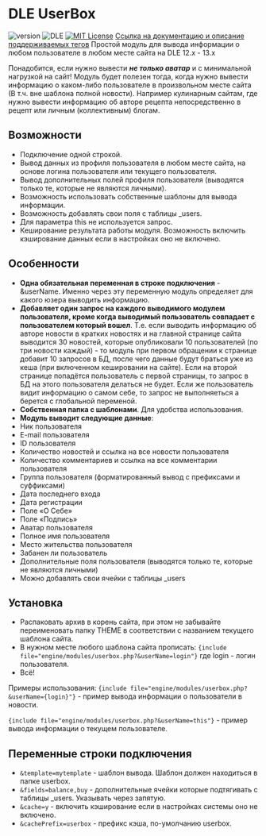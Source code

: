 # DLE UserBox

![version](https://img.shields.io/badge/version-1.6.0-red.svg?style=flat-square "Version")
![DLE](https://img.shields.io/badge/DLE-11.0_--_13.x-green.svg?style=flat-square "DLE Version")
[![MIT License](https://img.shields.io/badge/license-MIT-blue.svg?style=flat-square)](https://github.com/dle-modules/DLE-UserBox/blob/master/LICENSE)
[Ссылка на документацию и описание поддерживаемых тегов](https://readme.lazydev.pro/dle-userbox.html)
Простой модуль для вывода информации о любом пользователе в любом месте сайта на DLE 12.x - 13.x

Понадобится, если нужно вывести ***не только аватар*** и с минимальной нагрузкой на сайт!
Модуль будет полезен тогда, когда нужно вывести информацию о каком-либо пользователе в произвольном месте сайта (В т.ч. вне шаблона полной новости).
Например кулинарным сайтам, где нужно вывести информацию об авторе рецепта непосредственно в рецепт или личным (коллективным) блогам. 

## Возможности

- Подключение одной строкой.
- Вывод данных из профиля пользователя в любом месте сайта, на основе логина пользователя или текущего пользователя.
- Вывод дополнительных полей профиля пользователя (выводятся только те, которые не являются личными).
- Возможность использовать собственные шаблоны для вывода информации.
- Возможность добавлять свои поля с таблицы _users.
- Для параметра this не используется запрос.
- Кеширование результата работы модуля. Возможность включить кэширование данных если в настройках оно не включено.

## Особенности

- **Одна обязательная переменная в строке подключения** - &userName. Именно через эту переменную модуль определяет для какого юзера выводить информацию.
- **Добавляет один запрос на каждого выводимого модулем пользователя, кроме когда выводимый пользователь совпадает с пользователем который вошел**. Т.е. если выводить информацию об авторе новости в кратких новостях и на главной странице сайта выводится 30 новостей, которые опубликовали 10 пользователей (по три новости каждый) - то модуль при первом обращении к странице добавит 10 запросов в БД, после чего данные будут браться уже из кеша (при включенном кешировании на сайте). Если на второй странице попадётся пользователь с первой страницы, то запрос в БД на этого пользователя делаться не будет. Если же пользователь видит информацию о самом себе, то запрос не выполняеться а берется с глобальной переменой.
- **Собственная папка с шаблонами**. Для удобства использования.
- **Модуль выводит следующие данные**:
- Ник пользователя
- E-mail пользователя
- ID пользователя
- Количество новостей и ссылка на все новости пользователя
- Количество комментариев и ссылка на все комментарии пользователя
- Группа пользователя (форматированный вывод с префиксами и суффиксами)
- Дата последнего входа
- Дата регистрации
- Поле «О Себе»
- Поле «Подпись»
- Аватар пользователя
- Полное имя пользователя
- Место жительства пользователя
- Забанен ли пользователь
- Дополнительные поля пользователя (выводятся только те, которые не являются личными)
- Можно добавлять свои ячейки с таблицы _users

## Установка

- Распаковать архив в корень сайта, при этом не забывайте переименовать папку THEME в соответствии с названием текущего шаблона сайта.
- В нужном месте любого шаблона сайта прописать: `{include file="engine/modules/userbox.php?&userName=login"}` где login - логин пользователя.
- Всё!

Примеры использования:
`{include file="engine/modules/userbox.php?&userName={login}"}` - пример вывода информации о пользователи в новости.

`{include file="engine/modules/userbox.php?&userName=this"}` - пример вывода информации о текущем пользователе.

## Переменные строки подключения
- `&template=mytemplate` - шаблон вывода. Шаблон должен находиться в папке userbox.
- `&fields=balance,buy` - дополнительные ячейки которые подтягивать с таблицы _users. Указывать через запятую.
- `&cache=y` - включить кэширование если в настройках системы оно не включено.
- `&cachePrefix=userbox` - префикс кэша, по-умолчанию userbox.
